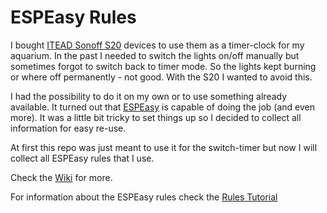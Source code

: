 # ESPEasy Rules

I bought [ITEAD Sonoff S20](https://www.itead.cc/smart-socket.html) devices to use them as a timer-clock for my aquarium. In the past I needed to switch the lights on/off manually but sometimes forgot to switch back to timer mode. So the lights kept burning or where off permanently - not good. With the S20 I wanted to avoid this.

I had the possibility to do it on my own or to use something already available. It turned out that [ESPEasy](https://www.letscontrolit.com/wiki/index.php/ESPEasy) is capable of doing the job (and even more). It was a little bit tricky to set things up so I decided to collect all information for easy re-use.

At first this repo was just meant to use it for the switch-timer but now I will collect all ESPEasy rules that I use.

Check the [Wiki](../../wiki) for more.

For information about the ESPEasy rules check the [Rules Tutorial](https://www.letscontrolit.com/wiki/index.php/Tutorial_Rules)
